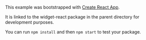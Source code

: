 This example was bootstrapped with [Create React App](https://github.com/facebook/create-react-app).

It is linked to the widget-react package in the parent directory for development purposes.

You can run `npm install` and then `npm start` to test your package.
